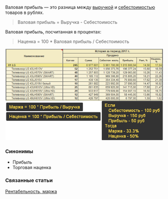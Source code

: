 Валовая прибыль — это разница между [выручкой](Выручка.md) и [себестоимостью](Себестоимость.md) товаров в рублях.

> Валовая прибыль = Выручка - Себестоимость


Валовая прибыль, посчитанная в процентах:

> Наценка = 100 * Валовая прибыль / Себестоимость

![](../Files/Маржа%20и%20наценка%2020220124115037.png)

### Синонимы
- Прибыль
- Торговая наценка

### Связанные статьи
[Рентабельность, маржа](Рентабельность,%20маржа.md)

